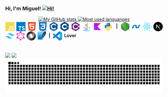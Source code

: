 ### Hi, I'm Miguel! <a href="#"><img src="https://user-images.githubusercontent.com/1303154/88677602-1635ba80-d120-11ea-84d8-d263ba5fc3c0.gif" width="20px" height="20px" alt="Hi!"></a>
<!--h1 align="center"></h1-->

<!-- [https://github.com/anuraghazra/github-readme-stats/blob/master/themes/README.md] -->
<div align="center">
  <a href="#">
    <picture>
      <source media="(prefers-color-scheme: dark)" srcset="https://github-readme-stats.vercel.app/api?username=18Miguel&show_icons=true&bg_color=0d1117&hide_border=true&title_color=8f81c4&text_color=ffffff&icon_color=8f81c4&border_color=63a6fc&include_all_commits=true&count_private=true">
      <source media="(prefers-color-scheme: light)" srcset="https://github-readme-stats.vercel.app/api?username=18Miguel&show_icons=true&bg_color=ffffff&hide_border=true&title_color=5b47de&text_color=404040&icon_color=8f81c4&border_color=63a6fc&include_all_commits=true&count_private=true">
      <img alt="My GitHub stats" height="180em" src="https://github-readme-stats.vercel.app/api?username=18Miguel&show_icons=true&bg_color=ffffff&hide_border=true&title_color=5b47de&text_color=404040&icon_color=8f81c4&border_color=63a6fc&include_all_commits=true&count_private=true">
    </picture>
  </a>
  <a href="https://bit.ly/3yZoaT6">
    <picture>
      <source media="(prefers-color-scheme: dark)" srcset="https://github-readme-stats.vercel.app/api/top-langs/?username=18Miguel&layout=compact&bg_color=0d1117&hide_border=true&title_color=8f81c4&text_color=fff&icon_color=8f81c4&border_color=63a6fc&langs_count=10">
      <source media="(prefers-color-scheme: light)" srcset="https://github-readme-stats.vercel.app/api/top-langs/?username=18Miguel&layout=compact&bg_color=ffffff&hide_border=true&title_color=5b47de&text_color=404040&icon_color=8f81c4&border_color=63a6fc&langs_count=10">
      <img alt="Most used languanges" height="180em" src="https://github-readme-stats.vercel.app/api/top-langs/?username=18Miguel&layout=compact&bg_color=ffffff&hide_border=true&title_color=5b47de&text_color=404040&icon_color=8f81c4&border_color=63a6fc&langs_count=10">
    </picture>
  </a>
</div>
<div align="justify">
  <a href="#JS"><img align="center" alt="JS" height="30" width="30" src="https://raw.githubusercontent.com/devicons/devicon/master/icons/javascript/javascript-plain.svg"/></a>
  <a href="#TS"><img align="center" alt="TS" height="30" width="30" src="https://raw.githubusercontent.com/devicons/devicon/master/icons/typescript/typescript-plain.svg"/></a>
  <a href="#HTML"><img align="center" alt="HTML" height="30" width="30" src="https://raw.githubusercontent.com/devicons/devicon/master/icons/html5/html5-plain.svg"/></a>
  <a href="#CSS"><img align="center" alt="CSS" height="30" width="30" src="https://raw.githubusercontent.com/devicons/devicon/master/icons/css3/css3-plain.svg"/></a>
  <a href="#C"><img align="center" alt="C" height="30" width="30" src="https://raw.githubusercontent.com/devicons/devicon/master/icons/c/c-plain.svg"/></a>
  <a href="#C++"><img align="center" alt="C++" height="30" width="30" src="https://raw.githubusercontent.com/devicons/devicon/master/icons/cplusplus/cplusplus-plain.svg"/></a>
  <a href="#CSharp"><img align="center" alt="C Sharp" height="30" width="30" src="https://raw.githubusercontent.com/devicons/devicon/master/icons/csharp/csharp-plain.svg"/></a>
  <a href="#Java"><img align="center" alt="Java" height="30" width="30" src="https://raw.githubusercontent.com/devicons/devicon/master/icons/java/java-original.svg"/></a>
  <a href="#Kotlin"><img align="center" alt="Kotlin" height="30" width="30" src="https://raw.githubusercontent.com/devicons/devicon/master/icons/kotlin/kotlin-original.svg"/></a>
  <a href="#Python"><img align="center" alt="Python" height="30" width="30" src="https://raw.githubusercontent.com/devicons/devicon/master/icons/python/python-original.svg"/></a>
  <b>&nbsp;|&nbsp;</b>
  <a href="#Node.js"><img align="center" alt="NodeJS" height="30" width="30" src="https://raw.githubusercontent.com/devicons/devicon/master/icons/nodejs/nodejs-original.svg"/></a>
  <a href="#.NET"><img align="center" alt=".NET" height="30" width="30" src="https://raw.githubusercontent.com/devicons/devicon/master/icons/dot-net/dot-net-original.svg"/></a>
  <a href="#React.js"><img align="center" alt="ReactJS" height="30" width="30" src="https://raw.githubusercontent.com/devicons/devicon/master/icons/react/react-original.svg"/></a>
  <a href="#Next.js"><img align="center" alt="NextJS" height="30" width="30" src="https://raw.githubusercontent.com/devicons/devicon/master/icons/nextjs/nextjs-original.svg"/></a>
  <a href="#TailwindCSS"><img align="center" alt="Tailwind CSS" height="30" width="30" src="https://raw.githubusercontent.com/devicons/devicon/master/icons/tailwindcss/tailwindcss-original.svg"/></a>
  <a href="#GraphQL"><img align="center" alt="GraphQL" height="30" width="30" src="https://raw.githubusercontent.com/devicons/devicon/master/icons/graphql/graphql-plain.svg"/></a>
  <a href="#JSON"><img align="center" alt="JSON" height="30" width="30" src="https://raw.githubusercontent.com/devicons/devicon/master/icons/json/json-original.svg"/></a>
  <a href="#SQLite"><img align="center" alt="SQLite" height="30" width="30" src="https://raw.githubusercontent.com/devicons/devicon/master/icons/sqlite/sqlite-original.svg"/></a>
  <b>&nbsp;|&nbsp;</b>
  <a href="#VSCode"><img align="center" alt="VSCode" height="30" width="30" src="https://raw.githubusercontent.com/devicons/devicon/master/icons/vscode/vscode-original.svg"/></a>
  <b>&nbsp;Lover</b>
</div>

#

<div>
  <a href="mailto:miguel.ferreira.neves.pro@gmail.com"><img src="https://img.shields.io/badge/Gmail-D14836?logo=gmail&logoColor=white" target="_blank"></a>
  <a href="https://www.linkedin.com/in/miguelf-neves/" target="_blank"><img src="https://img.shields.io/badge/-LinkedIn-%230077B5?logo=linkedin&logoColor=white"></a>

  <picture>
    <source media="(prefers-color-scheme: dark)" srcset="https://raw.githubusercontent.com/18Miguel/18Miguel/output/github-contribution-grid-snake-dark.svg">
    <source media="(prefers-color-scheme: light)" srcset="https://raw.githubusercontent.com/18Miguel/18Miguel/output/github-contribution-grid-snake.svg">
    <img alt="github contribution grid snake animation" src="https://raw.githubusercontent.com/18Miguel/18Miguel/output/github-contribution-grid-snake.svg">
  </picture>
</div>
  
##
